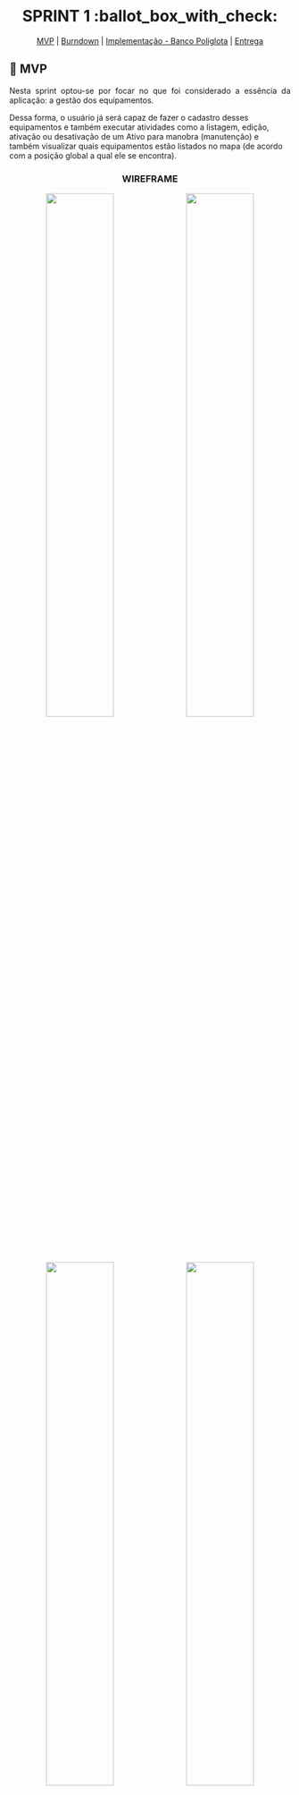 
<br id="topo">
 
<h1 align="center"> SPRINT 1 :ballot_box_with_check: </h1>

<p align="center">
    <a href="#mvp">MVP</a> | 
    <a href="#burndown">Burndown</a> | 
    <a href="#poliglota">Implementação - Banco Poliglota</a> | 
    <a href="#entrega">Entrega</a> 
</p>

<span id="mvp">
 
## :rocket: MVP 
<p align="justify">Nesta sprint optou-se por focar no que foi considerado a essência da aplicação: a gestão dos equipamentos.</p>

<p>Dessa forma, o usuário já será capaz de fazer o cadastro desses equipamentos e também executar atividades como a listagem, edição, ativação ou desativação de um Ativo para manobra (manutenção) e também visualizar quais equipamentos estão listados no mapa (de acordo com a posição global a qual ele se encontra).</p>
  
<h3 align="center" id="wireframe"> WIREFRAME </h3>
<p align="center">
<img src="https://github.com/peonia-api/API_5_Semestre/blob/main/images/Tela%20Cadastro%20Equipamento.jpeg" width="49%"/>
<img src="https://github.com/peonia-api/API_5_Semestre/blob/main/images/Tela%20Detalhes%20Equipamento.jpeg" width="49%"/>
<img src="https://github.com/peonia-api/API_5_Semestre/blob/main/images/Tela%20Listagem%20Equipamentos.jpeg" width="49%"/>
<img src="https://github.com/peonia-api/API_5_Semestre/blob/main/images/Tela%20Mapeamento%20Equipamentos.jpeg" width="49%"/>
</p>
</br>
  
<span id="burndown">
 
## :pushpin: Burndown
<!--<p align="center"> <img src = "../images/Burndown%201ª%20Sprint.png"></p>-->
<br>

 <img src="https://github.com/peonia-api/API_5_Semestre/blob/main/images/Burndown%201ª%20Sprint.png"/>

 <span id="poliglota">

## 🖥️ Implementação - Banco Poliglota
<p align="justify">A implementação do requisito de Banco de Dados Poliglota (Persistência Poliglota) define a estrutura de persistência de dados conforme o seguinte escopo:</p>

<p align="justify"> - Persistência dos dados relativos aos dados dos equipamentos em Banco NoSQL - MongoDB;</p>

<p align="justify"> A implementação de server e rotas já está definida neste repositório para ser acessada pela App na 1ª Sprint.</p>

<p align="justify"> - Persistência dos dados relativos aos dados dos usuários em Banco SQL - Postgres / MySQL:</p>

<p align="justify"> Implementação de server e rotas feita em repositório a parte que será usado na 2ª Sprint, quando iremos tratar do cadastro e gestão de usuários no App. Você pode acessar o repositório clicando no link abaixo.</p>

- [Repositório para persistência de dados dos usuários no Postgres](https://github.com/RenanVitor/poliglotaMySQL/tree/main)
<br>
  
 <span id="entrega">
 
## 👩‍💻 Entrega
<p align="center">
<br>

</p>
<br>
   
  → [Voltar ao topo](#topo)

<h1 align="center"> <img src = "https://user-images.githubusercontent.com/71477357/161321048-dc637b2e-0314-4e07-b2f9-8cda9f653356.png" height="70"  align="auto">
<h5 align="center"> Aprendizagem por Projetos Integrados - Faculdade de Tecnologia de São José dos Campos - Prof. Jessen Vidal </h5>
